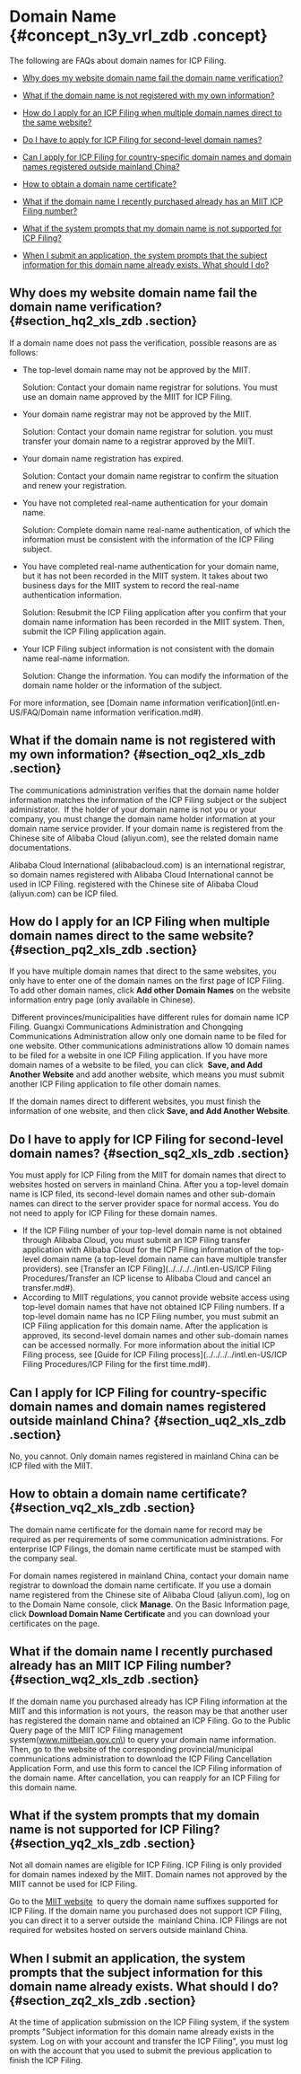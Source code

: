 # Domain Name {#concept_n3y_vrl_zdb .concept}

The following are FAQs about domain names for ICP Filing.

-   [Why does my website domain name fail the domain name verification?](#section_hq2_xls_zdb)

-   [What if the domain name is not registered with my own information?](#section_oq2_xls_zdb)

-   [How do I apply for an ICP Filing when multiple domain names direct to the same website?](#section_pq2_xls_zdb)

-   [Do I have to apply for ICP Filing for second-level domain names?](#section_sq2_xls_zdb)

-   [Can I apply for ICP Filing for country-specific domain names and domain names registered outside mainland China?](#section_uq2_xls_zdb)

-   [How to obtain a domain name certificate?](#section_vq2_xls_zdb)

-   [What if the domain name I recently purchased already has an MIIT ICP Filing number?](#section_wq2_xls_zdb)

-   [What if the system prompts that my domain name is not supported for ICP Filing?](#section_yq2_xls_zdb)

-   [When I submit an application, the system prompts that the subject information for this domain name already exists. What should I do?](#section_zq2_xls_zdb)


## Why does my website domain name fail the domain name verification? {#section_hq2_xls_zdb .section}

If a domain name does not pass the verification, possible reasons are as follows:

-   The top-level domain name may not be approved by the MIIT.

    Solution: Contact your domain name registrar for solutions. You must use an domain name approved by the MIIT for ICP Filing.

-   Your domain name registrar may not be approved by the MIIT.

    Solution: Contact your domain name registrar for solution. you must transfer your domain name to a registrar approved by the MIIT.

-   Your domain name registration has expired.

    Solution: Contact your domain name registrar to confirm the situation and renew your registration.

-   You have not completed real-name authentication for your domain name.

    Solution: Complete domain name real-name authentication, of which the information must be consistent with the information of the ICP Filing subject.

-   You have completed real-name authentication for your domain name, but it has not been recorded in the MIIT system. It takes about two business days for the MIIT system to record the real-name authentication information. 

    Solution: Resubmit the ICP Filing application after you confirm that your domain name information has been recorded in the MIIT system. Then, submit the ICP Filing application again.

-   Your ICP Filing subject information is not consistent with the domain name real-name information.

    Solution: Change the information. You can modify the information of the domain name holder or the information of the subject.


For more information, see [Domain name information verification](intl.en-US/FAQ/Domain name information verification.md#).

## What if the domain name is not registered with my own information? {#section_oq2_xls_zdb .section}

The communications administration verifies that the domain name holder information matches the information of the ICP Filing subject or the subject administrator.  If the holder of your domain name is not you or your company, you must change the domain name holder information at your domain name service provider. If your domain name is registered from the Chinese site of Alibaba Cloud \(aliyun.com\), see the related domain name documentations.

Alibaba Cloud International \(alibabacloud.com\) is an international registrar, so domain names registered with Alibaba Cloud International cannot be used in ICP Filing. registered with the Chinese site of Alibaba Cloud \(aliyun.com\) can be ICP filed.

## How do I apply for an ICP Filing when multiple domain names direct to the same website? {#section_pq2_xls_zdb .section}

If you have multiple domain names that direct to the same websites, you only have to enter one of the domain names on the first page of ICP Filing. To add other domain names, click **Add other Domain Names** on the website information entry page \(only available in Chinese\).

 Different provinces/municipalities have different rules for domain name ICP Filing. Guangxi Communications Administration and Chongqing Communications Administration allow only one domain name to be filed for one website. Other communications administrations allow 10 domain names to be filed for a website in one ICP Filing application. If you have more domain names of a website to be filed, you can click  **Save, and Add Another Website** and add another website, which means you must submit another ICP Filing application to file other domain names.

If the domain names direct to different websites, you must finish the information of one website, and then click **Save, and Add Another Website**.

## Do I have to apply for ICP Filing for second-level domain names? {#section_sq2_xls_zdb .section}

You must apply for ICP Filing from the MIIT for domain names that direct to websites hosted on servers in mainland China. After you a top-level domain name is ICP filed, its second-level domain names and other sub-domain names can direct to the server provider space for normal access. You do not need to apply for ICP Filing for these domain names.

-   If the ICP Filing number of your top-level domain name is not obtained through Alibaba Cloud, you must submit an ICP Filing transfer application with Alibaba Cloud for the ICP Filing information of the top-level domain name \(a top-level domain name can have multiple transfer providers\). see [Transfer an ICP Filing](../../../../intl.en-US/ICP Filing Procedures/Transfer an ICP license to Alibaba Cloud and cancel an transfer.md#).
-   According to MIIT regulations, you cannot provide website access using top-level domain names that have not obtained ICP Filing numbers. If a top-level domain name has no ICP Filing number, you must submit an ICP Filing application for this domain name. After the application is approved, its second-level domain names and other sub-domain names can be accessed normally. For more information about the initial ICP Filing process, see [Guide for ICP Filing process](../../../../intl.en-US/ICP Filing Procedures/ICP Filing for the first time.md#).

## Can I apply for ICP Filing for country-specific domain names and domain names registered outside mainland China? {#section_uq2_xls_zdb .section}

No, you cannot. Only domain names registered in mainland China can be ICP filed with the MIIT.

## How to obtain a domain name certificate? {#section_vq2_xls_zdb .section}

The domain name certificate for the domain name for record may be required as per requirements of some communication administrations. For enterprise ICP Filings, the domain name certificate must be stamped with the company seal.

For domain names registered in mainland China, contact your domain name registrar to download the domain name certificate. If you use a domain name registered from the Chinese site of Alibaba Cloud \(aliyun.com\), log on to the Domain Name console, click **Manage**. On the Basic Information page, click **Download Domain Name Certificate** and you can download your certificates on the page.

## What if the domain name I recently purchased already has an MIIT ICP Filing number? {#section_wq2_xls_zdb .section}

If the domain name you purchased already has ICP Filing information at the MIIT and this information is not yours,  the reason may be that another user has registered the domain name and obtained an ICP Filing. Go to the Public Query page of the MIIT ICP Filing management system\(www.miitbeian.gov.cn\) to query your domain name information. Then, go to the website of the corresponding provincial/municipal communications administration to download the ICP Filing Cancellation Application Form, and use this form to cancel the ICP Filing information of the domain name. After cancellation, you can reapply for an ICP Filing for this domain name.

## What if the system prompts that my domain name is not supported for ICP Filing? {#section_yq2_xls_zdb .section}

Not all domain names are eligible for ICP Filing. ICP Filing is only provided for domain names indexed by the MIIT. Domain names not approved by the MIIT cannot be used for ICP Filing.

Go to the [MIIT website](http://www.miit.gov.cn/n1146285/n1146352/n3054355/n3057709/n3057722/c4416816/content.html)  to query the domain name suffixes supported for ICP Filing. If the domain name you purchased does not support ICP Filing, you can direct it to a server outside the  mainland China. ICP Filings are not required for websites hosted on servers outside mainland China.

## When I submit an application, the system prompts that the subject information for this domain name already exists. What should I do? {#section_zq2_xls_zdb .section}

At the time of application submission on the ICP Filing system, if the system prompts "Subject information for this domain name already exists in the system. Log on with your account and transfer the ICP Filing", you must log on with the account that you used to submit the previous application to finish the ICP Filing.

